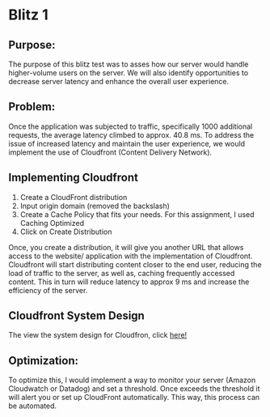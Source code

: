 # Blitz 1

## Purpose:
The purpose of this blitz test was to asses how our server would handle higher-volume users on the server. We will also identify opportunities to decrease server latency and enhance the overall user experience.

## Problem:
Once the application was subjected to traffic, specifically 1000 additional requests, the average latency climbed to approx. 40.8 ms. To address the issue of increased latency and maintain the user experience, we would implement the use of Cloudfront (Content Delivery Network).

## Implementing Cloudfront

1) Create a CloudFront distribution
2) Input origin domain (removed the backslash)
3) Create a Cache Policy that fits your needs. For this assignment, I used Caching Optimized
4) Click on Create Distribution

Once, you create a distribution, it will give you another URL that allows access to the website/ application with the implementation of Cloudfront. Cloudfront will start distributing content closer to the end user, reducing the load of traffic to the server, as well as, caching frequently accessed content. This in turn will reduce latency to approx 9 ms and increase the efficiency of the server.

## Cloudfront System Design
The view the system design for Cloudfron, click [here!]( )

## Optimization:
To optimize this, I would implement a way to monitor your server (Amazon Cloudwatch or Datadog) and set a threshold. Once exceeds the threshold it will alert you or set up CloudFront automatically. This way, this process can be automated.
